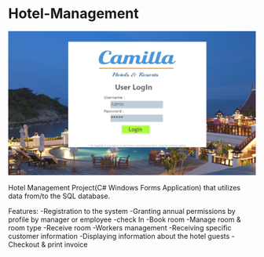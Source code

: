 # Hotel-Management

<img src="https://raw.githubusercontent.com/Rosiee7/Hotel-Management/main/Hotel%20Management/Screenshot1.png"/>


Hotel Management Project(C# Windows Forms Application) that utilizes data from/to the SQL database.

Features:
-Registration to the system
-Granting annual permissions by profile by manager or employee
-check In
-Book room
-Manage room & room type
-Receive room
-Workers management
-Receiving specific customer information
-Displaying information about the hotel guests
-Checkout & print invoice
